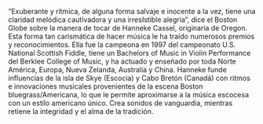 “Exuberante y rítmica, de alguna forma salvaje e inocente a la vez, tiene una claridad melódica cautivadora y una irresIstible alegría”, dice el Boston Globe sobre la manera de tocar de Hanneke Cassel, originaria de Oregon. Esta forma tan carismática de hacer música le ha traído numerosos premios y reconocimientos. Ella fue la campeona en 1997 del campeonato U.S. National Scottish Fiddle, tiene un Bachelors of Music in Violin Performance del Berklee College of Music, y ha actuado y enseñado por toda Norte América, Europa, Nueva Zelanda, Australia y China. Hanneke funde influencias de la isla de Skye (Escocia) y Cabo Bretón (Canadá) con ritmos e innovaciones musicales provenientes de la escena Boston bluegrass/Americana, lo que le permite aproximarse a la música escocesa con un estilo americano único. Crea sonidos de vanguardia, mientras retiene la integridad y el alma de la tradición.

